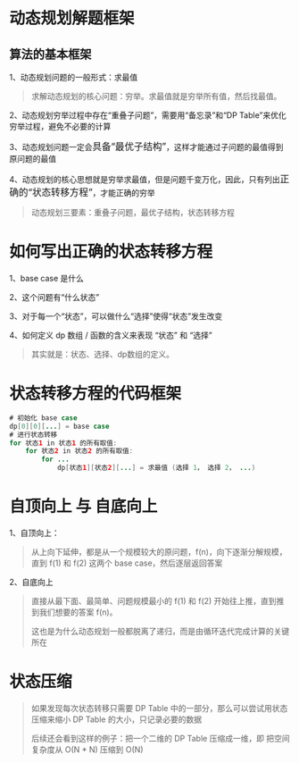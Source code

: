 # 动态规划解题框架

## 算法的基本框架
1、动态规划问题的一般形式：求最值
>求解动态规划的核心问题：穷举。求最值就是穷举所有值，然后找最值。
>
2、动态规划穷举过程中存在“重叠子问题”，需要用“备忘录”和“DP Table”来优化穷举过程，避免不必要的计算

3、动态规划问题一定会<big>具备“最优子结构”</big>，这样才能通过子问题的最值得到原问题的最值

4、动态规划的核心思想就是穷举求最值，但是问题千变万化，因此，只有列出<big>正确的“状态转移方程”</big>，才能正确的穷举

> 动态规划三要素：重叠子问题，最优子结构，状态转移方程

# 如何写出正确的状态转移方程
1、base case 是什么

2、这个问题有“什么状态”

3、对于每一个“状态”，可以做什么“选择”使得“状态”发生改变

4、如何定义 dp 数组 / 函数的含义来表现 “状态” 和 “选择”

> 其实就是：状态、选择、dp数组的定义。

# 状态转移方程的代码框架
```java
# 初始化 base case
dp[0][0][...] = base case
# 进行状态转移
for 状态1 in 状态1 的所有取值:
    for 状态2 in 状态2 的所有取值:
        for ...
            dp[状态1][状态2][...] = 求最值 (选择 1， 选择 2， ...)
```
# 自顶向上 与 自底向上
1、自顶向上：
>从上向下延伸，都是从一个规模较大的原问题，f(n)，向下逐渐分解规模，直到 f(1) 和 f(2) 这两个 base case，然后逐层返回答案
>
2、自底向上

>直接从最下面、最简单、问题规模最小的 f(1) 和 f(2) 开始往上推，直到推到我们想要的答案 f(n)。
>
>这也是为什么动态规划一般都脱离了递归，而是由循环迭代完成计算的关键所在
>

# 状态压缩
>如果发现每次状态转移只需要 DP Table 中的一部分，那么可以尝试用状态压缩来缩小 DP Table 的大小，只记录必要的数据
>
>后续还会看到这样的例子：把一个二维的 DP Table 压缩成一维，即 把空间复杂度从 O(N * N) 压缩到 O(N)

